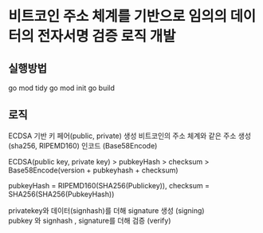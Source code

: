 # 비트코인 주소 체계를 기반으로 임의의 데이터의 전자서명 검증 로직 개발 

## 실행방법
go mod tidy
go mod init
go build

## 로직
ECDSA 기반 키 페어(public, private) 생성
비트코인의 주소 체계와 같은 주소 생성 (sha256, RIPEMD160)
인코드 (Base58Encode)

ECDSA(public key, private key) >  pubkeyHash > checksum > Base58Encode(version + pubkeyhash + checksum)

pubkeyHash = RIPEMD160(SHA256(Publickey)),
checksum = SHA256(SHA256(PubkeyHash))

privatekey와 데이터(signhash)를 더해 signature 생성 (signing)  
pubkey 와 signhash , signature를 더해 검증 (verify)
